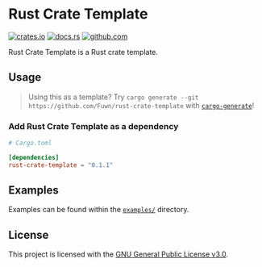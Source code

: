 # Rust Crate Template

[![crates.io](https://img.shields.io/crates/v/rust-crate-template.svg)](https://crates.io/crates/rust-crate-template)
[![docs.rs](https://docs.rs/rust-crate-template/badge.svg)](https://docs.rs/rust-crate-template)
[![github.com](https://github.com/Fuwn/rust-crate-template/actions/workflows/check.yaml/badge.svg?branch=main)](https://github.com/Fuwn/rust-crate-template/actions/workflows/check.yaml)

Rust Crate Template is a Rust crate template.

## Usage

> Using this as a template? Try
> `cargo generate --git https://github.com/Fuwn/rust-crate-template` with
> [`cargo-generate`](https://github.com/cargo-generate/cargo-generate)!

### Add Rust Crate Template as a dependency

```toml
# Cargo.toml

[dependencies]
rust-crate-template = "0.1.1"
```

## Examples

Examples can be found within the
[`examples/`](https://github.com/Fuwn/rust-crate-template/tree/main/examples) directory.

## License

This project is licensed with the
[GNU General Public License v3.0](https://github.com/Fuwn/rust-crate-template/blob/main/LICENSE).
